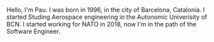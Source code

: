 Hello, I'm Pau.
I was born in 1996, in the city of Barcelona, Catalonia. I started Studing Aerospace engineering in the Autonomic Univerisity of BCN.
I started working for NATO in 2018, now I'm in the path of the Software Engineer.
